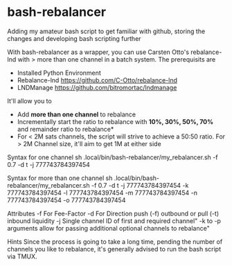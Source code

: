 # bash-rebalancer
Adding my amateur bash script to get familiar with github, storing the changes and developing bash scripting further

With bash-rebalancer as a wrapper, you can use Carsten Otto's rebalance-lnd with > more than one channel in a batch system.
The prerequisits are
  - Installed Python Environment
  - Rebalance-lnd https://github.com/C-Otto/rebalance-lnd
  - LNDManage https://github.com/bitromortac/lndmanage

It'll allow you to
  - Add **more than one channel** to rebalance
  - Incrementally start the ratio to rebalance with **10%, 30%, 50%, 70%** and remainder ratio to rebalance*
  - For < 2M sats channels, the script will strive to achieve a 50:50 ratio. For > 2M Channel size, it'll aim to get 1M at either side

Syntax for one channel
sh .local/bin/bash-rebalancer/my_rebalancer.sh -f 0.7 -d t -j 777743784397454

Syntax for more than one channel
sh .local/bin/bash-rebalancer/my_rebalancer.sh -f 0.7 -d t -j 777743784397454 -k 777743784397454 -l 777743784397454 -m 777743784397454 -n 777743784397454 -o 777743784397454

Attributes
  -f For Fee-Factor
  -d For Direction push (-f) outbound or pull (-t) inbound liquidity
  -j Single channel ID of first and required channel"
  -k to -p arguments allow for passing additional optional channels to rebalance"
  
Hints
Since the process is going to take a long time, pending the number of channels you like to rebalance, it's generally advised to run the bash script via TMUX.
